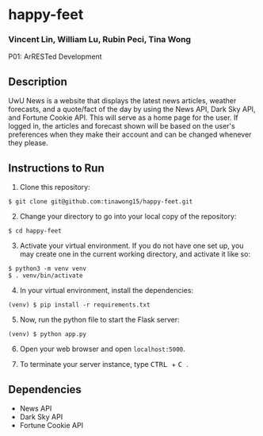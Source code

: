# happy-feet
### Vincent Lin, William Lu, Rubin Peci, Tina Wong

P01: ArRESTed Development

## Description
UwU News is a website that displays the latest news articles, weather forecasts, and a quote/fact of the day by using the News API, Dark Sky API, and Fortune Cookie API. This will serve as a home page for the user. If logged in, the articles and forecast shown will be based on the user's preferences when they make their account and can be changed whenever they please.

## Instructions to Run
1. Clone this repository:
```
$ git clone git@github.com:tinawong15/happy-feet.git
```

2. Change your directory to go into your local copy of the repository:
```
$ cd happy-feet
```

3. Activate your virtual environment. If you do not have one set up, you may create one in the current working directory, and activate it like so:
```
$ python3 -m venv venv
$ . venv/bin/activate
```

4. In your virtual environment, install the dependencies:
```
(venv) $ pip install -r requirements.txt
```

5. Now, run the python file to start the Flask server:
```
(venv) $ python app.py
```

6. Open your web browser and open `localhost:5000`.

7. To terminate your server instance, type <kbd> CTRL </kbd> + <kbd> C </kbd>.

## Dependencies
- News API
- Dark Sky API
- Fortune Cookie API
